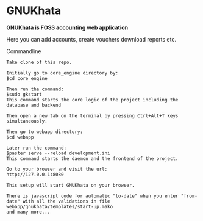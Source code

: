  
GNUKhata
========
**GNUKhata is FOSS accounting web application**

Here you can add accounts, create vouchers download reports etc.


Commandline
~~~~~~~~~~~
Take clone of this repo.

Initially go to core_engine directory by:
$cd core_engine

Then run the command:
$sudo gkstart
This command starts the core logic of the project including the database and backend

Then open a new tab on the terminal by pressing Ctrl+Alt+T keys simultaneously.

Then go to webapp directory:
$cd webapp

Later run the command:
$paster serve --reload development.ini
This command starts the daemon and the frontend of the project.

Go to your browser and visit the url:
http://127.0.0.1:8080

This setup will start GNUKhata on your browser.

There is javascript code for automatic "to-date" when you enter "from-date" with all the validations in file webapp/gnukhata/templates/start-up.mako
and many more...


